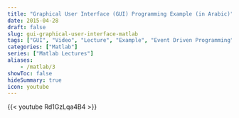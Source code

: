 ```yaml
---
title: "Graphical User Interface (GUI) Programming Example (in Arabic)"
date: 2015-04-28
draft: false
slug: gui-graphical-user-interface-matlab
tags: ["GUI", "Video", "Lecture", "Example", "Event Driven Programming", "Function", "Graphical User Interface"]
categories: ["Matlab"]
series: ["Matlab Lectures"]
aliases:
    - /matlab/3
showToc: false
hideSummary: true
icon: youtube
---
```


{{< youtube Rd1GzLqa4B4 >}}